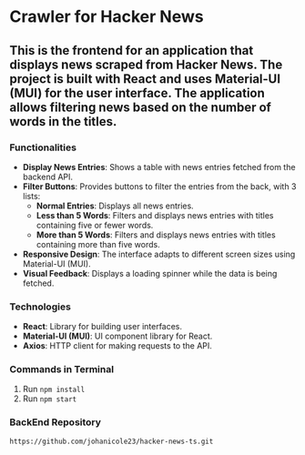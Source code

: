 # Crawler for Hacker News

## This is the frontend for an application that displays news scraped from Hacker News. The project is built with React and uses Material-UI (MUI) for the user interface. The application allows filtering news based on the number of words in the titles.

### Functionalities

- **Display News Entries**: Shows a table with news entries fetched from the backend API.
- **Filter Buttons**: Provides buttons to filter the entries from the back, with 3 lists:
  - **Normal Entries**: Displays all news entries.
  - **Less than 5 Words**: Filters and displays news entries with titles containing five or fewer words.
  - **More than 5 Words**: Filters and displays news entries with titles containing more than five words.
- **Responsive Design**: The interface adapts to different screen sizes using Material-UI (MUI).
- **Visual Feedback**: Displays a loading spinner while the data is being fetched.

### Technologies
- **React**: Library for building user interfaces.
- **Material-UI (MUI)**: UI component library for React.
- **Axios**: HTTP client for making requests to the API.

### Commands in Terminal
1. Run `npm install`
2. Run `npm start`

### BackEnd Repository
`https://github.com/johanicole23/hacker-news-ts.git`
